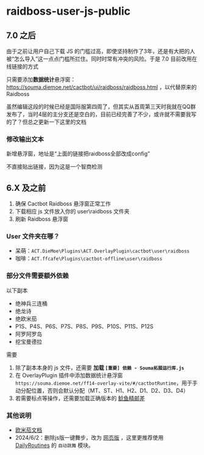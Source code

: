 # raidboss-user-js-public

## 7.0 之后

由于之前让用户自己下载 JS 的门槛过高，即使坚持制作了3年，还是有大把的人被“怎么导入”这一点点门槛所拦住。同时时常有冲突的风险。于是 7.0 目前改用在线链接的方式

只需要添加**数据统计**悬浮窗：<https://souma.diemoe.net/cactbot/ui/raidboss/raidboss.html> ，以代替原来的Raidboss

虽然编辑这段的时候已经是国际服第四周了，但其实从首周第三天时我就在QQ群发布了，当时4层的主分支还是空白的，目前已经完善了不少，或许就不需要我写的了？但总之更新一下这里的文档

### 修改输出文本

新增悬浮窗，地址是“上面的链接把raidboss全部改成config”

不直接贴出链接，因为这是一个智商检测

## 6.X 及之前

1. 确保 Cactbot Raidboss 悬浮窗正常工作
1. 下载相应 js 文件放入你的 user\raidboss 文件夹
1. 刷新 Raidboss 悬浮窗

### User 文件夹在哪？

- 呆萌：`ACT.DieMoe\Plugins\ACT.OverlayPlugin\cactbot\user\raidboss`
- 咖啡：`ACT.ffcafe\Plugins\cactbot-offline\user\raidboss`

### 部分文件需要额外依赖

以下副本

- 绝神兵三连桶
- 绝龙诗
- 绝欧米茄
- P1S、P4S、P6S、P7S、P8S、P9S、P10S、P11S、P12S
- 阿罗阿罗岛
- 挖宝曼德拉

需要

1. 除了副本本身的 js 文件，还需要 **加载 `[重要] 依赖 - Souma拓展运行库.js`**
1. 在 OverlayPlugin 插件中添加数据统计悬浮窗 `https://souma.diemoe.net/ff14-overlay-vite/#/cactbotRuntime`，用于手动分配位置，否则会默认分配（MT、ST、H1、H2、D1、D2、D3、D4）
1. 若需要标点等操作，还需要加载正确版本的 [鲶鱼精邮差](https://github.com/Natsukage/PostNamazu/releases)

### 其他说明

- [欧米茄文档](https://docs.qq.com/doc/DTXZHb1lXcUZ4eXBh)
- 2024/6/2：删除js版一键舞步，改为 [网页版](https://souma.diemoe.net/ff14-overlay-vue/#/okDncDance) ，这里更推荐使用 [DailyRoutines](https://github.com/AtmoOmen/DalamudPlugins) 的 `自动跳舞` 模块。
